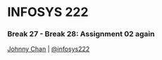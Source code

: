 # <i class="fa fa-database"></i> INFOSYS 222
### Break 27 - Break 28: Assignment 02 again
<i class="fa fa-copyright"></i> [Johnny Chan](mailto:jh.chan@auckland.ac.nz) | <i class="fa fa-twitter"></i> [@infosys222](http://twitter.com/infosys222)
